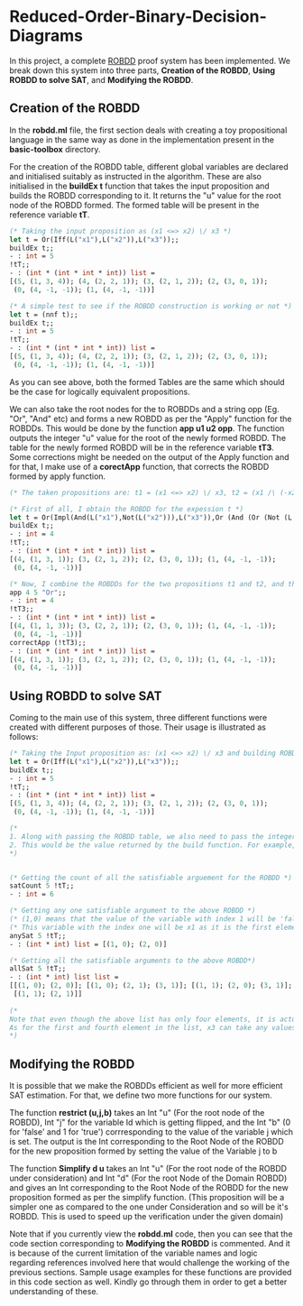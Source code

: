 # Reduced-Order-Binary-Decision-Diagrams

In this project, a complete [ROBDD](https://www.cs.utexas.edu/~isil/cs389L/bdd.pdf) proof system has been implemented. We break down this system into three parts, **Creation of the ROBDD**, **Using ROBDD to solve SAT**, and **Modifying the ROBDD**.

## Creation of the ROBDD
In the **robdd.ml** file, the first section deals with creating a toy propositional language in the same way as done in the implementation present in the **basic-toolbox** directory. 

For the creation of the ROBDD table, different global variables are declared and initialised suitably as instructed in the algorithm. These are also initialised in the **buildEx t** function that takes the input proposition and builds the ROBDD corresponding to it. It returns the "u" value for the root node of the ROBDD formed. The formed table will be present in the reference variable **tT**. 
```ocaml
(* Taking the input proposition as (x1 <=> x2) \/ x3 *)
let t = Or(Iff(L("x1"),L("x2")),L("x3"));;    
buildEx t;;
- : int = 5
!tT;;
- : (int * (int * int * int)) list =
[(5, (1, 3, 4)); (4, (2, 2, 1)); (3, (2, 1, 2)); (2, (3, 0, 1));
 (0, (4, -1, -1)); (1, (4, -1, -1))]

(* A simple test to see if the ROBDD construction is working or not *)
let t = (nnf t);;
buildEx t;;
- : int = 5
!tT;;
- : (int * (int * int * int)) list =
[(5, (1, 3, 4)); (4, (2, 2, 1)); (3, (2, 1, 2)); (2, (3, 0, 1));
 (0, (4, -1, -1)); (1, (4, -1, -1))]
```

As you can see above, both the formed Tables are the same which should be the case for logically equivalent propositions.

We can also take the root nodes for the to ROBDDs and a string opp (Eg. "Or", "And" etc) and forms a new ROBDD as per the "Apply" function for the ROBDDs. This would be done by the function **app u1 u2 opp**. The function outputs the integer "u" value for the root of the newly formed ROBDD. The table for the newly formed ROBDD will be in the reference variable **tT3**. Some corrections might be needed on the output of the Apply function and for that, I make use of a **corectApp** function, that corrects the ROBDD formed by apply function.

```ocaml
(* The taken propositions are: t1 = (x1 <=> x2) \/ x3, t2 = (x1 /\ (-x2)) => x3, t = t1 \/ t2 *)

(* First of all, I obtain the ROBDD for the expession t *)
let t = Or(Impl(And(L("x1"),Not(L("x2"))),L("x3")),Or (And (Or (Not (L "x1"), L "x2"), Or (Not (L "x2"), L "x1")), L "x3"));;
buildEx t;;
- : int = 4
!tT;;
- : (int * (int * int * int)) list =
[(4, (1, 3, 1)); (3, (2, 1, 2)); (2, (3, 0, 1)); (1, (4, -1, -1));
 (0, (4, -1, -1))]

(* Now, I combine the ROBDDs for the two propositions t1 and t2, and then Obtain it's ROBDD. This is the exact same as obtained above *)
app 4 5 "Or";;
- : int = 4
!tT3;;
- : (int * (int * int * int)) list =
[(4, (1, 1, 3)); (3, (2, 2, 1)); (2, (3, 0, 1)); (1, (4, -1, -1));
 (0, (4, -1, -1))]
correctApp (!tT3);;
- : (int * (int * int * int)) list =
[(4, (1, 3, 1)); (3, (2, 1, 2)); (2, (3, 0, 1)); (1, (4, -1, -1));
 (0, (4, -1, -1))]
```

## Using ROBDD to solve SAT
Coming to the main use of this system, three different functions were created with different purposes of those. Their usage is illustrated as follows:
```ocaml
(* Taking the Input proposition as: (x1 <=> x2) \/ x3 and building ROBDD *)
let t = Or(Iff(L("x1"),L("x2")),L("x3"));;    
buildEx t;;
- : int = 5
!tT;;
- : (int * (int * int * int)) list =
[(5, (1, 3, 4)); (4, (2, 2, 1)); (3, (2, 1, 2)); (2, (3, 0, 1));
 (0, (4, -1, -1)); (1, (4, -1, -1))]

(* 
1. Along with passing the ROBDD table, we also need to pass the integer "u" for  the tree root for the functions below
2. This would be the value returned by the build function. For example, here "u" will be 5.
*)


(* Getting the count of all the satisfiable arguement for the ROBDD *)
satCount 5 !tT;;
- : int = 6

(* Getting any one satisfiable argument to the above ROBDD *)
(* (1,0) means that the value of the variable with index 1 will be 'false'*)
(* This variable with the index one will be x1 as it is the first element*)
anySat 5 !tT;;
- : (int * int) list = [(1, 0); (2, 0)]

(* Getting all the satisfiable arguments to the above ROBDD*)
allSat 5 !tT;;
- : (int * int) list list =
[[(1, 0); (2, 0)]; [(1, 0); (2, 1); (3, 1)]; [(1, 1); (2, 0); (3, 1)];
 [(1, 1); (2, 1)]]
 
(* 
Note that even though the above list has only four elements, it is actually corresponding to six satisfiable arguements...
As for the first and fourth element in the list, x3 can take any values of 0 or 1.
*) 
```

## Modifying the ROBDD 
It is possible that we make the ROBDDs efficient as well for more efficient SAT estimation. For that, we define two more functions for our system. 

The function **restrict (u,j,b)** takes an Int "u" (For the root node of the ROBDD), Int "j" for the variable Id which is getting flipped, and the Int "b" (0 for 'false' and 1 for 'true') corrresponding to the value of the variable j which is set. The output is the Int corresponding to the Root Node of the ROBDD for the new proposition formed by setting the value of the Variable j to b

The function **Simplify d u** takes an Int "u" (For the root node of the ROBDD under consideration) and Int "d" (For the root Node of the Domain ROBDD) and gives an Int corresponding to the Root Node of the ROBDD for the new proposition formed as per the simplify function. (This proposition will be a simpler one as compared to the one under Consideration and so will be it's ROBDD. This is used to speed up the verification under the given domain)

Note that if you currently view the **robdd.ml** code, then you can see that the code section corresponding to **Modifying the ROBDD** is commented. And it is because of the current limitation of the variable names and logic regarding references involved here that would challenge the working of the previous sections. Sample usage examples for these functions are provided in this code section as well. Kindly go through them in order to get a better understanding of these.
